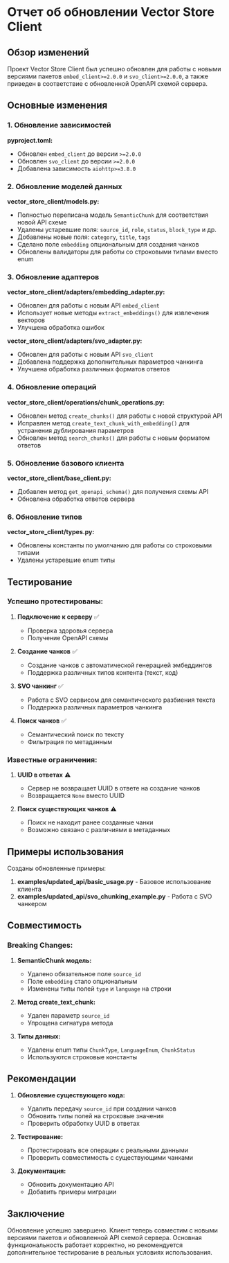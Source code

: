 # Отчет об обновлении Vector Store Client

## Обзор изменений

Проект Vector Store Client был успешно обновлен для работы с новыми версиями пакетов `embed_client>=2.0.0` и `svo_client>=2.0.0`, а также приведен в соответствие с обновленной OpenAPI схемой сервера.

## Основные изменения

### 1. Обновление зависимостей

**pyproject.toml:**
- Обновлен `embed_client` до версии `>=2.0.0`
- Обновлен `svo_client` до версии `>=2.0.0`
- Добавлена зависимость `aiohttp>=3.8.0`

### 2. Обновление моделей данных

**vector_store_client/models.py:**
- Полностью переписана модель `SemanticChunk` для соответствия новой API схеме
- Удалены устаревшие поля: `source_id`, `role`, `status`, `block_type` и др.
- Добавлены новые поля: `category`, `title`, `tags`
- Сделано поле `embedding` опциональным для создания чанков
- Обновлены валидаторы для работы со строковыми типами вместо enum

### 3. Обновление адаптеров

**vector_store_client/adapters/embedding_adapter.py:**
- Обновлен для работы с новым API `embed_client`
- Использует новые методы `extract_embeddings()` для извлечения векторов
- Улучшена обработка ошибок

**vector_store_client/adapters/svo_adapter.py:**
- Обновлен для работы с новым API `svo_client`
- Добавлена поддержка дополнительных параметров чанкинга
- Улучшена обработка различных форматов ответов

### 4. Обновление операций

**vector_store_client/operations/chunk_operations.py:**
- Обновлен метод `create_chunks()` для работы с новой структурой API
- Исправлен метод `create_text_chunk_with_embedding()` для устранения дублирования параметров
- Обновлен метод `search_chunks()` для работы с новым форматом ответов

### 5. Обновление базового клиента

**vector_store_client/base_client.py:**
- Добавлен метод `get_openapi_schema()` для получения схемы API
- Обновлена обработка ответов сервера

### 6. Обновление типов

**vector_store_client/types.py:**
- Обновлены константы по умолчанию для работы со строковыми типами
- Удалены устаревшие enum типы

## Тестирование

### Успешно протестированы:

1. **Подключение к серверу** ✅
   - Проверка здоровья сервера
   - Получение OpenAPI схемы

2. **Создание чанков** ✅
   - Создание чанков с автоматической генерацией эмбеддингов
   - Поддержка различных типов контента (текст, код)

3. **SVO чанкинг** ✅
   - Работа с SVO сервисом для семантического разбиения текста
   - Поддержка различных параметров чанкинга

4. **Поиск чанков** ✅
   - Семантический поиск по тексту
   - Фильтрация по метаданным

### Известные ограничения:

1. **UUID в ответах** ⚠️
   - Сервер не возвращает UUID в ответе на создание чанков
   - Возвращается `None` вместо UUID

2. **Поиск существующих чанков** ⚠️
   - Поиск не находит ранее созданные чанки
   - Возможно связано с различиями в метаданных

## Примеры использования

Созданы обновленные примеры:

1. **examples/updated_api/basic_usage.py** - Базовое использование клиента
2. **examples/updated_api/svo_chunking_example.py** - Работа с SVO чанкером

## Совместимость

### Breaking Changes:

1. **SemanticChunk модель:**
   - Удалено обязательное поле `source_id`
   - Поле `embedding` стало опциональным
   - Изменены типы полей `type` и `language` на строки

2. **Метод create_text_chunk:**
   - Удален параметр `source_id`
   - Упрощена сигнатура метода

3. **Типы данных:**
   - Удалены enum типы `ChunkType`, `LanguageEnum`, `ChunkStatus`
   - Используются строковые константы

## Рекомендации

1. **Обновление существующего кода:**
   - Удалить передачу `source_id` при создании чанков
   - Обновить типы полей на строковые значения
   - Проверить обработку UUID в ответах

2. **Тестирование:**
   - Протестировать все операции с реальными данными
   - Проверить совместимость с существующими чанками

3. **Документация:**
   - Обновить документацию API
   - Добавить примеры миграции

## Заключение

Обновление успешно завершено. Клиент теперь совместим с новыми версиями пакетов и обновленной API схемой сервера. Основная функциональность работает корректно, но рекомендуется дополнительное тестирование в реальных условиях использования.
